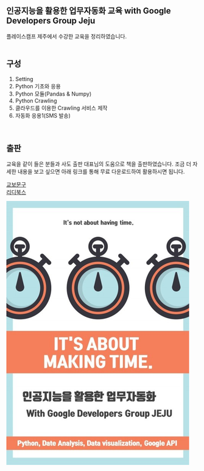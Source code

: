 인공지능을 활용한 업무자동화 교육 with Google Developers Group Jeju  
----------
플레이스캠프 제주에서 수강한 교육을 정리하였습니다.  
<br>

구성
----------
1. Setting
2. Python 기초와 응용
3. Python 모듈(Pandas & Numpy)
4. Python Crawling
5. 클라우드를 이용한 Crawling 서비스 제작
6. 자동화 응용1(SMS 발송)
<br>

출판
----------
교육을 같이 들은 분들과 사도 출판 대표님의 도움으로 책을 출판하였습니다.
조금 더 자세한 내용을 보고 싶으면 아래 링크를 통해 무료 다운로드하여 활용하시면 됩니다.  

[교보문구](http://digital.kyobobook.co.kr/digital/ebook/ebookDetail.ink?selectedLargeCategory=001&barcode=480D190420390&orderClick=LAG&Kc=#tab_content_03)  
[리디북스](https://ridibooks.com/v2/Detail?id=2773000022&_s=search&_q=%EC%9D%B8%EA%B3%B5%EC%A7%80%EB%8A%A5%EC%9D%84%20%ED%99%9C%EC%9A%A9%ED%95%9C)  

![artificial](./image/artificial.jpg)
